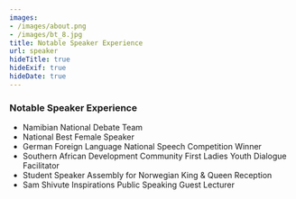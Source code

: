 ```yaml
---
images:
- /images/about.png
- /images/bt_8.jpg 
title: Notable Speaker Experience
url: speaker
hideTitle: true
hideExif: true
hideDate: true
---
```


### Notable Speaker Experience

- Namibian National Debate Team
- National Best Female Speaker
- German Foreign Language National Speech Competition Winner 
- Southern African Development Community First Ladies Youth Dialogue Facilitator 
- Student Speaker Assembly for Norwegian King & Queen Reception 
- Sam Shivute Inspirations Public Speaking Guest Lecturer
